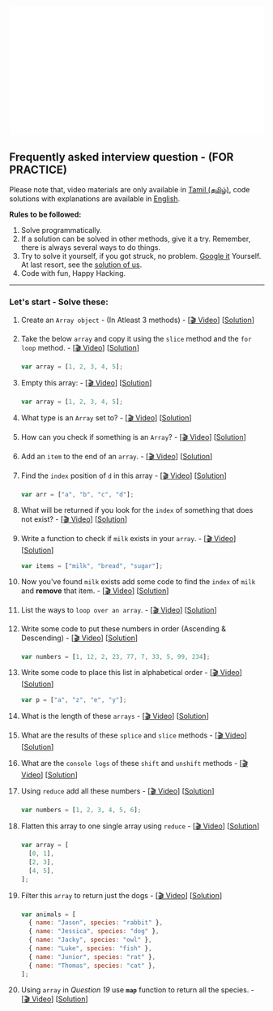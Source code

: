 <div align="center">
   <img src="../assets/img/header.svg" alt="Learn more from cyberdude networks."/>
</div>

## Frequently asked interview question - (FOR PRACTICE)

Please note that, video materials are only available in [Tamil (தமிழ்)](https://www.youtube.com/c/CyberDudeNetworks/), code solutions with explanations are available in <a href="./solutions.md" target="_blank">English</a>.

**Rules to be followed:**

1. Solve programmatically.
2. If a solution can be solved in other methods, give it a try.
   Remember, there is always several ways to do things.
3. Try to solve it yourself, if you got struck, no problem. [Google it](https://google.com) Yourself. At last resort, see the <a href="./solutions.md" target="_blank">solution of us</a>.
4. Code with fun, Happy Hacking.

<hr>

### Let's start - Solve these:

1. Create an `Array object` - (In Atleast 3 methods) - [[🎬 Video](https://www.youtube.com/c/CyberDudeNetworks/)] [[Solution](./solutions.md#question-1)]

2. Take the below `array` and copy it using the `slice` method and the `for loop` method. - [[🎬 Video](https://www.youtube.com/c/CyberDudeNetworks/)] [[Solution](./solutions.md#question-2)]

   ```js
   var array = [1, 2, 3, 4, 5];
   ```

3. Empty this array: - [[🎬 Video](https://www.youtube.com/c/CyberDudeNetworks/)] [[Solution](./solutions.md#question-3)]

   ```js
   var array = [1, 2, 3, 4, 5];
   ```

4. What type is an `Array` set to? - [[🎬 Video](https://www.youtube.com/c/CyberDudeNetworks/)] [[Solution](./solutions.md#question-4)]

5. How can you check if something is an `Array`? - [[🎬 Video](https://www.youtube.com/c/CyberDudeNetworks/)] [[Solution](./solutions.md#question-5)]

6. Add an `item` to the end of an `array`. - [[🎬 Video](https://www.youtube.com/c/CyberDudeNetworks/)] [[Solution](./solutions.md#question-6)]

7. Find the `index` position of `d` in this array - [[🎬 Video](https://www.youtube.com/c/CyberDudeNetworks/)] [[Solution](./solutions.md#question-7)]

   ```js
   var arr = ["a", "b", "c", "d"];
   ```

8. What will be returned if you look for the `index` of something that does not exist? - [[🎬 Video](https://www.youtube.com/c/CyberDudeNetworks/)] [[Solution](./solutions.md#question-8)]

9. Write a function to check if `milk` exists in your `array`. - [[🎬 Video](https://www.youtube.com/c/CyberDudeNetworks/)] [[Solution](./solutions.md#question-9)]

   ```js
   var items = ["milk", "bread", "sugar"];
   ```

10. Now you've found `milk` exists add some code to find the `index` of `milk` and **remove** that item. - [[🎬 Video](https://www.youtube.com/c/CyberDudeNetworks/)] [[Solution](./solutions.md#question-10)]

11. List the ways to `loop over an array`. - [[🎬 Video](https://www.youtube.com/c/CyberDudeNetworks/)] [[Solution](./solutions.md#question-11)]

12. Write some code to put these numbers in order (Ascending & Descending) - [[🎬 Video](https://www.youtube.com/c/CyberDudeNetworks/)] [[Solution](./solutions.md#question-12)]

    ```js
    var numbers = [1, 12, 2, 23, 77, 7, 33, 5, 99, 234];
    ```

13. Write some code to place this list in alphabetical order - [[🎬 Video](https://www.youtube.com/c/CyberDudeNetworks/)] [[Solution](./solutions.md#question-13)]

    ```js
    var p = ["a", "z", "e", "y"];
    ```

14. What is the length of these `arrays` - [[🎬 Video](https://www.youtube.com/c/CyberDudeNetworks/)] [[Solution](./solutions.md#question-14)]

15. What are the results of these `splice` and `slice` methods - [[🎬 Video](https://www.youtube.com/c/CyberDudeNetworks/)] [[Solution](./solutions.md#question-15)]

16. What are the `console logs` of these `shift` and `unshift` methods - [[🎬 Video](https://www.youtube.com/c/CyberDudeNetworks/)] [[Solution](./solutions.md#question-16)]

17. Using `reduce` add all these numbers - [[🎬 Video](https://www.youtube.com/c/CyberDudeNetworks/)] [[Solution](./solutions.md#question-17)]

    ```js
    var numbers = [1, 2, 3, 4, 5, 6];
    ```

18. Flatten this array to one single array using `reduce` - [[🎬 Video](https://www.youtube.com/c/CyberDudeNetworks/)] [[Solution](./solutions.md#question-18)]

    ```js
    var array = [
      [0, 1],
      [2, 3],
      [4, 5],
    ];
    ```

19. Filter this `array` to return just the dogs - [[🎬 Video](https://www.youtube.com/c/CyberDudeNetworks/)] [[Solution](./solutions.md#question-19)]

    ```js
    var animals = [
      { name: "Jason", species: "rabbit" },
      { name: "Jessica", species: "dog" },
      { name: "Jacky", species: "owl" },
      { name: "Luke", species: "fish" },
      { name: "Junior", species: "rat" },
      { name: "Thomas", species: "cat" },
    ];
    ```

20. Using `array` in _Question 19_ use **`map`** function to return all the species. - [[🎬 Video](https://www.youtube.com/c/CyberDudeNetworks/)] [[Solution](./solutions.md#question-20)]
